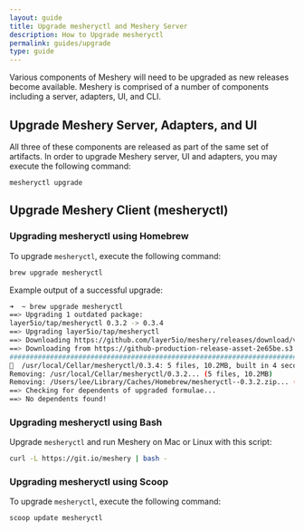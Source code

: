 ```yaml
---
layout: guide
title: Upgrade mesheryctl and Meshery Server
description: How to Upgrade mesheryctl
permalink: guides/upgrade
type: guide
---
```

Various components of Meshery will need to be upgraded as new releases become available. Meshery is comprised of a number of components including a server, adapters, UI, and CLI.

## Upgrade Meshery Server, Adapters, and UI
All three of these components are released as part of the same set of artifacts. In order to upgrade Meshery server, UI and adapters, you may execute the following command:

```
mesheryctl upgrade
```

## Upgrade Meshery Client (mesheryctl)

### Upgrading mesheryctl using Homebrew

To upgrade `mesheryctl`, execute the following command:

```bash
brew upgrade mesheryctl
```

Example output of a successful upgrade:

```bash
➜  ~ brew upgrade mesheryctl
==> Upgrading 1 outdated package:
layer5io/tap/mesheryctl 0.3.2 -> 0.3.4
==> Upgrading layer5io/tap/mesheryctl
==> Downloading https://github.com/layer5io/meshery/releases/download/v0.3.4/mesheryctl_0.3.4_Darwin_x86_64.zip
==> Downloading from https://github-production-release-asset-2e65be.s3.amazonaws.com/157554479/17522b00-2af0-11ea-8aef-cbfe8
######################################################################## 100.0%
🍺  /usr/local/Cellar/mesheryctl/0.3.4: 5 files, 10.2MB, built in 4 seconds
Removing: /usr/local/Cellar/mesheryctl/0.3.2... (5 files, 10.2MB)
Removing: /Users/lee/Library/Caches/Homebrew/mesheryctl--0.3.2.zip... (3.9MB)
==> Checking for dependents of upgraded formulae...
==> No dependents found!
```


### Upgrading mesheryctl using Bash

Upgrade `mesheryctl` and run Meshery on Mac or Linux with this script:

```bash
curl -L https://git.io/meshery | bash -
```

### Upgrading mesheryctl using Scoop

To upgrade `mesheryctl`, execute the following command:

```bash
scoop update mesheryctl
```
